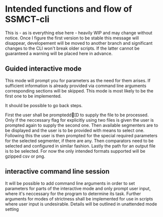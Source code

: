 # Intended functions and flow of SSMCT-cli

This is - as is everything else here - heavily WIP and may change without notice. Once I figure the first version to be stable this message will disappear, developement will be moved to another branch and significant changes to the CLI won't break older scripts. If the latter cannot be guaranteed a warning will be placed here in advance.


## Guided interactive mode

This mode will prompt you for parameters as the need for them arises. If sufficient information is already provided via command line arguments corresponding sections will be skipped.
This mode is most likely to be the first one to be implemented.

It should be possible to go back steps.

First the user shall be promptedd[D to supply the file to be processed. Only if the neccessary flag for explicitly using two files is given the user is prompted again to supply the second one.
Then available segmenters are to be displayed and the user is to be provided with means to select one. Following this the user is then prompted for the special required parameters for the selected segmenter, if there are any.
Then comparators need to be selected and configured in similar fashion.
Lastly the path for an output file is to be selected. For now the only intended formats supported will be gzipped csv or png.

## interactive command line session

It will be possible to add command line arguments in order to set parameters for parts of the interactive mode and only prompt user input, where it's neccessary for the program to determine its task.
Further arguments for modes of strictness shall be implemented for use in scripts where user input is undesirable.
Details will be outlined in unattended mode setting

